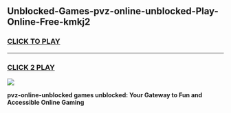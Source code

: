 
## Unblocked-Games-pvz-online-unblocked-Play-Online-Free-kmkj2
<h3>
<a href="https://premium76.site?title=pvz-online-unblocked&ref=26A">CLICK TO PLAY</a></h3>
<hr>

<h3>
<a href="https://premium76.site?title=pvz-online-unblocked&ref=26A">CLICK 2 PLAY</a>
  
</h3>

<a href="https://premium76.site?title=pvz-online-unblocked&ref=26A"><img src="https://clearcache.store/games.png"></a>


**pvz-online-unblocked games unblocked: Your Gateway to Fun and Accessible Online Gaming**
